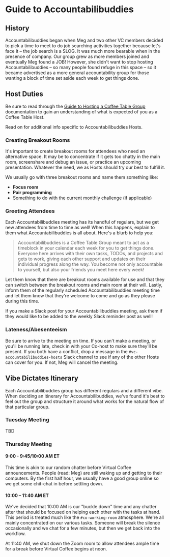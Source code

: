 # Guide to Accountabilibuddies

## History

Accountabilibuddies began when Meg and two other VC members decided to pick a time to meet to do job searching activities together because let's face it – the job search is a SLOG. It was much more bearable when in the presence of company. Our group grew as more members joined and eventually Meg found a JOB! However, she didn't want to stop hosting Accountabilibuddies – so many people found refuge in this space – so it became advertised as a more general accountability group for those wanting a block of time set aside each week to get things done.

## Host Duties

Be sure to read through the [Guide to Hosting a Coffee Table Group](guide-to-hosting-a-coffee-table-group.md) documentation to gain an understanding of what is expected of you as a Coffee Table Host.

Read on for additional info specific to Accountabilibuddies Hosts.

### Creating Breakout Rooms

It's important to create breakout rooms for attendees who need an alternative space. It may be to concentrate if it gets too chatty in the main room, screenshare and debug an issue, or practice an upcoming presentation. Whatever the need, we as Hosts should try our best to fulfill it.

We usually go with three breakout rooms and name them something like:

- **Focus room**
- **Pair programming**
- Something to do with the current monthly challenge (if applicable)

### Greeting Attendees

Each Accountabilibuddies meeting has its handful of regulars, but we get new attendees from time to time as well! When this happens, explain to them what Accountabilibuddies is all about. Here's a blurb to help you:

> Accountabilibuddies is a Coffee Table Group meant to act as a timeblock in your calendar each week for you to get things done. Everyone here arrives with their own tasks, TODOs, and projects and gets to work, giving each other support and updates on their individual progress along the way. You become not only accountable to yourself, but also your friends you meet here every week!

Let them know that there are breakout rooms available for use and that they can switch between the breakout rooms and main room at their will. Lastly, inform them of the regularly scheduled Accountabilibuddies meeting time and let them know that they're welcome to come and go as they please during this time.

If you make a Slack post for your Accountabilibuddies meeting, ask them if they would like to be added to the weekly Slack reminder post as well!

### Lateness/Abesenteeism

Be sure to arrive to the meeting on time. If you can't make a meeting, or you'll be running late, check in with your Co-host to make sure they'll be present. If you both have a conflict, drop a message in the `#vc-accountabilibuddies-hosts` Slack channel to see if any of the other Hosts can cover for you. If not, Meg will cancel the meeting.

## Vibe Dictates Itinerary

Each Accountabilibuddies group has different regulars and a different vibe. When deciding an itinerary for Accountabilibuddies, we've found it's best to feel out the group and structure it around what works for the natural flow of that particular group.

### Tuesday Meeting

TBD

### Thursday Meeting

#### 9:00 - 9:45/10:00 AM ET

This time is akin to our random chatter before Virtual Coffee announcements. People (read: Meg) are still waking up and getting to their computers. By the first half hour, we usually have a good group online so we get some chit-chat in before settling down.

#### 10:00 – 11:40 AM ET

We've decided that 10:00 AM is our "buckle down" time and any chatter after that should be focused on helping each other with the tasks at hand. This period is treated much like the `#co-working-room` atmosphere. We're all mainly concentrated on our various tasks. Someone will break the silence occasionally and we chat for a few minutes, but then we get back into the workflow.

At 11:40 AM, we shut down the Zoom room to allow attendees ample time for a break before Virtual Coffee begins at noon.

